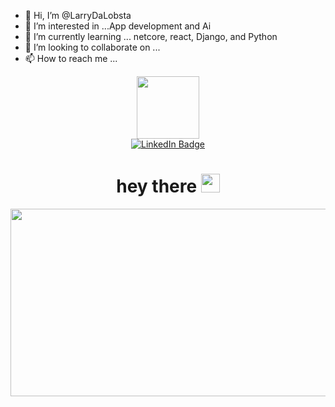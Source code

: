 - 👋 Hi, I’m @LarryDaLobsta
- 👀 I’m interested in ...App development and Ai
- 🌱 I’m currently learning ... netcore, react, Django, and Python
- 💞️ I’m looking to collaborate on ...
- 📫 How to reach me ...

<!---
LarryDaLobsta/LarryDaLobsta is a ✨ special ✨ repository because its `README.md` (this file) appears on your GitHub profile.
You can click the Preview link to take a look at your changes.
--->

<div id="header" align="center">
    <img src="https://media.giphy.com/media/XwBzLXzYq7ljHBXkHk/giphy.gif" width="100"/>
<div id="badges">
    <a href="www.linkedin.com/in/larry-white-184163254">
    <img src="https://img.shields.io/badge/LinkedIn-blue?style=for-the-badge&logo=linkedin&logoColor=white" alt="LinkedIn Badge"/>
  </a>
</div>

<img src="https://komarev.com/ghpvc/?username=LarryDaLobsta&style=flat-square&color=blue" alt=""/>


<h1>
  hey there
    <img src="https://media.giphy.com/media/3owyplYLWlGFQk9mF2/giphy.gif" width="30px"/>
</h1>
  
</div>



<div align="center">
  <img src="https://media.giphy.com/media/dWesBcTLavkZuG35MI/giphy.gif" width="600" height="300"/>
</div>



